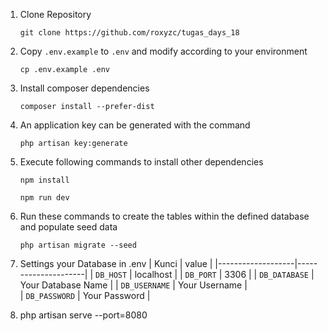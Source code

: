 1. Clone Repository

    ```
    git clone https://github.com/roxyzc/tugas_days_18
    ```

2. Copy `.env.example` to `.env` and modify according to your environment
    ```
    cp .env.example .env
    ```
3. Install composer dependencies
    ```
    composer install --prefer-dist
    ```
4. An application key can be generated with the command
    ```
    php artisan key:generate
    ```
5. Execute following commands to install other dependencies
    ```
    npm install
    ```
    ```
    npm run dev
    ```
6. Run these commands to create the tables within the defined database and populate seed data

    ```
    php artisan migrate --seed
    ```

7. Settings your Database in .env
   | Kunci | value |
   |-------------------|---------------------|
   | `DB_HOST` | localhost |
   | `DB_PORT` | 3306 |
   | `DB_DATABASE` | Your Database Name |
   | `DB_USERNAME` | Your Username |  
   | `DB_PASSWORD` | Your Password |

8. php artisan serve --port=8080
